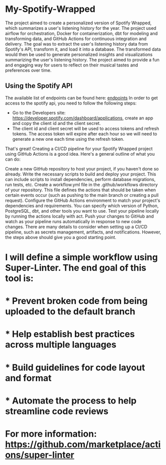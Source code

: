 # My-Spotify-Wrapped
The project aimed to create a personalized version of Spotify Wrapped, which summarizes a user's listening history for the year. The project used airflow for orchestration, Docker for containerization, dbt for modeling and transforming data, and GitHub Actions for continuous integration and delivery. The goal was to extract the user's listening history data from Spotify's API, transform it, and load it into a database. The transformed data would then be used to generate personalized insights and visualizations summarizing the user's listening history. The project aimed to provide a fun and engaging way for users to reflect on their musical tastes and preferences over time.
## Using the Spotify API
The available list of endpoints can be found here: <a href="https://developer.spotify.com/documentation/web-api/reference/#/operations/get-an-album">endpoints</a>
In order to get access to the spotify api, you need to follow the following steps:
* Go to the Developers site: https://developer.spotify.com/dashboard/applications, create an app and copy the client id and the client secret.
* The client id and client secret will be used to access tokens and refresh tokens. The access token will expire after each hour so we will need to generate a new one each time using the refresh token.


That's great! Creating a CI/CD pipeline for your Spotify Wrapped project using GitHub Actions is a good idea. Here's a general outline of what you can do:

Create a new GitHub repository to host your project, if you haven't done so already.
Write the necessary scripts to build and deploy your project. This can include scripts to install dependencies, perform database migrations, run tests, etc.
Create a workflow.yml file in the .github/workflows directory of your repository. This file defines the actions that should be taken when certain events occur (such as pushing to the main branch or creating a pull request).
Configure the GitHub Actions environment to match your project's dependencies and requirements. You can specify which version of Python, PostgreSQL, dbt, and other tools you want to use.
Test your pipeline locally by running the actions locally with act.
Push your changes to GitHub and watch as your pipeline runs automatically in response to new code changes.
There are many details to consider when setting up a CI/CD pipeline, such as secrets management, artifacts, and notifications. However, the steps above should give you a good starting point.

# I will define a simple workflow using Super-Linter. The end goal of this tool is:
# * Prevent broken code from being uploaded to the default branch
# * Help establish best practices across multiple languages
# * Build guidelines for code layout and format
# * Automate the process to help streamline code reviews

# For more information: https://github.com/marketplace/actions/super-linter
